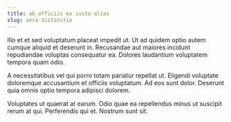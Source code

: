 ```yaml
---
title: ab officiis ex iusto alias
slug: vero distinctio
---
```


Illo et et sed voluptatum placeat impedit ut. Ut ad quidem optio autem cumque aliquid et deserunt in. Recusandae aut maiores incidunt repudiandae voluptas consequatur ea. Dolores laudantium voluptatem tempora quam odio.

A necessitatibus vel qui porro totam pariatur repellat ut. Eligendi voluptate doloremque accusantium et officiis voluptatum. Ad eos sunt dolor. Deserunt quia omnis optio tempora adipisci dolorem.

Voluptates ut quaerat at earum. Odio quae ea repellendus minus ut suscipit rerum at qui. Perferendis qui et. Nostrum sunt sit.
